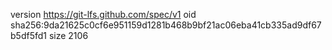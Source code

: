 version https://git-lfs.github.com/spec/v1
oid sha256:9da21625c0cf6e951159d1281b468b9bf21ac06eba41cb335ad9df67b5df5fd1
size 2106
